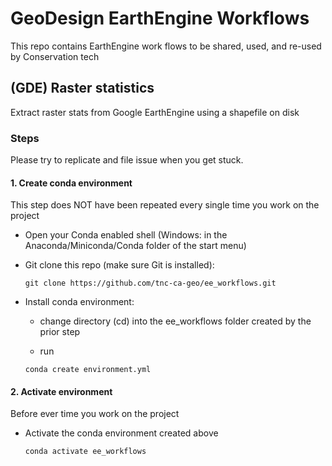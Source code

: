 # GeoDesign EarthEngine Workflows

This repo contains EarthEngine work flows to be shared, used, and re-used by 
Conservation tech

## (GDE) Raster statistics

Extract raster stats from Google EarthEngine using a shapefile on disk

### Steps

Please try to replicate and file issue when you get stuck.

#### 1. Create conda environment

This step does NOT have been repeated every single time you work on the 
project

- Open your Conda enabled shell (Windows: in the Anaconda/Miniconda/Conda 
folder of the start menu)

- Git clone this repo (make sure Git is installed):
    ```
    git clone https://github.com/tnc-ca-geo/ee_workflows.git
    ```

- Install conda environment:
    
    - change directory (cd) into the ee_workflows folder created by the prior 
    step
    
    - run
    ```
    conda create environment.yml
    ```

#### 2. Activate environment

Before ever time you work on the project

- Activate the conda environment created above
    
  ```
  conda activate ee_workflows
  ```
